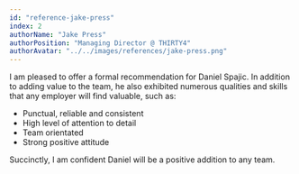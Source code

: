 ```yaml
---
id: "reference-jake-press"
index: 2
authorName: "Jake Press"
authorPosition: "Managing Director @ THIRTY4"
authorAvatar: "../../images/references/jake-press.png"
---
```


I am pleased to offer a formal recommendation for Daniel Spajic. In
addition to adding value to the team, he also exhibited numerous qualities
and skills that any employer will find valuable, such as:

* Punctual, reliable and consistent
* High level of attention to detail
* Team orientated
* Strong positive attitude

Succinctly, I am confident Daniel will be a positive addition to any team.
